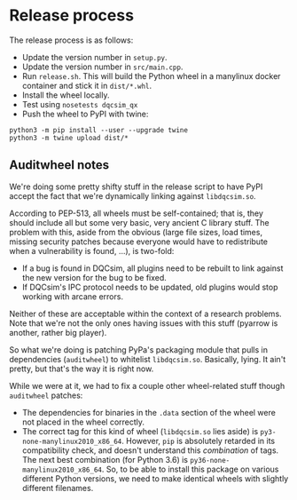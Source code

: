 # Release process

The release process is as follows:

 - Update the version number in `setup.py`.
 - Update the version number in `src/main.cpp`.
 - Run `release.sh`. This will build the Python wheel in a manylinux docker
   container and stick it in `dist/*.whl`.
 - Install the wheel locally.
 - Test using `nosetests dqcsim_qx`
 - Push the wheel to PyPI with twine:

```
python3 -m pip install --user --upgrade twine
python3 -m twine upload dist/*
```

## Auditwheel notes

We're doing some pretty shifty stuff in the release script to have PyPI accept
the fact that we're dynamically linking against `libdqcsim.so`.

According to PEP-513, all wheels must be self-contained; that is, they should
include all but some very basic, very ancient C library stuff. The problem with
this, aside from the obvious (large file sizes, load times, missing security
patches because everyone would have to redistribute when a vulnerability is
found, ...), is two-fold:

 - If a bug is found in DQCsim, all plugins need to be rebuilt to link against
   the new version for the bug to be fixed.
 - If DQCsim's IPC protocol needs to be updated, old plugins would stop working
   with arcane errors.

Neither of these are acceptable within the context of a research problems.
Note that we're not the only ones having issues with this stuff (pyarrow is
another, rather big player).

So what we're doing is patching PyPa's packaging module that pulls in
dependencies (`auditwheel`) to whitelist `libdqcsim.so`. Basically, lying. It
ain't pretty, but that's the way it is right now.

While we were at it, we had to fix a couple other wheel-related stuff though
`auditwheel` patches:

 - The dependencies for binaries in the `.data` section of the wheel were not
   placed in the wheel correctly.
 - The correct tag for this kind of wheel (`libdqcsim.so` lies aside) is
   `py3-none-manylinux2010_x86_64`. However, `pip` is absolutely retarded in
   its compatibility check, and doesn't understand this *combination* of tags.
   The next best combination (for Python 3.6) is
   `py36-none-manylinux2010_x86_64`. So, to be able to install this package on
   various different Python versions, we need to make identical wheels with
   slightly different filenames.
